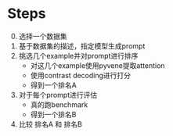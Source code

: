 # Steps

0. 选择一个数据集
1. 基于数据集的描述，指定模型生成prompt
2. 挑选几个example并对prompt进行排序
    - 对这几个example使用pyvene提取attention
    - 使用contrast decoding进行打分
    - 得到一个排名A
3. 对于每个prompt进行评估
    - 真的跑benchmark
    - 得到一个排名B
4. 比较 排名A 和 排名B